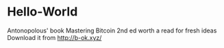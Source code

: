 # Hello-World

Antonopolous' book Mastering Bitcoin 2nd ed worth a read for fresh ideas
Download it from http://b-ok.xyz/
